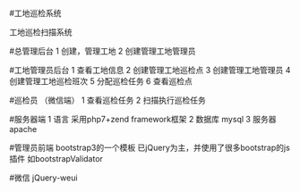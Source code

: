 #工地巡检系统

工地巡检扫描系统

#总管理后台
1 创建，管理工地
2 创建管理工地管理员

#工地管理员后台
1 查看工地信息
2 创建管理工地巡检点
3 创建管理工地管理员
4 创建管理工地巡检班次
5 分配巡检任务
6 查看巡检点

#巡检员 （微信端）
1 查看巡检任务
2 扫描执行巡检任务

#服务器端
1 语言 采用php7+zend framework框架
2 数据库 mysql
3 服务器 apache

#管理员前端
bootstrap3的一个模板
已jQuery为主，并使用了很多bootstrap的js插件
如bootstrapValidator

#微信
jQuery-weui




